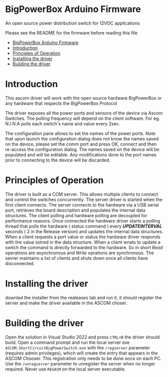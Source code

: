 ﻿# BigPowerBox Arduino Firmware
An open source power distribution switch for 12VDC applications

Please see the README for the firmware before reading this file

- [BigPowerBox Arduino Firmware](#bigpowerbox-arduino-firmware)
- [Introduction](#introduction)
- [Principles of Operation](#principles-of-operation)
- [Installing the driver](#installing-the-driver)
- [Building the driver](#building-the-driver)

# Introduction
This ascom driver will work with the open source hardware BigPowerBox or any hardware that respects the BigPowerBox Protocol

The driver exposes all the power ports and sensors of the device via Ascom Switches. The polling frequency will depend on the client software. For eg. N.I.N.A polls each switch's name and value every 2sec.

The configuration pane allows to set the names of the power ports. Note that upon launch the configuration dialog does not know the names saved on the device, please set the comm port and press OK, connect and then re-access the configuration dialog. The names saved on the device will be populated and will be editable. Any modifications done to the port names prior to connecting to the device will be discarded.

# Principles of Operation
The driver is built as a COM server. This allows multiple clients to connect and control the switches concurrently.
The server driver is started when the first client connects. The server connects to the hardware via a USB serial port, retrieves the board description and populates the internal data structures. 
The client polling and hardware polling are decoupled for performance reasons. Once connected the hardware driver starts a polling thread that polls the hardware ( status command ) every ***UPDATEINTERVAL*** seconds ( 2 in the Release version) and updates the internal data structures. When a client requests a port value or status the hardware driver responds with the value sotred in the data structure. When a client wnats to update a switch the command is directly forwarded to the hardware.
So in short *Read* operations are asynchronous and *Write* oprations are synchronous.
The sevrer maintains a list of clients and shuts down once all clients have disconnected.

# Installing the driver 
downlad the installer from the realeases tab and run it, it should register the server and make the driver available in the ASCOM choser. 

# Building the driver
Open the solution in Visual Studio 2022 and press `CTRL+B` the driver should build.
Open a command prompt and run the local server exe `ASCOM.ShortCircuitBigPowerSwitch.exe` with the `/regserver` parameter (requires admin privileges), which will create the entry that appears in the ASCOM Chooser. This registration only needs to be done once on each PC. Use the `/unregserver` parameter to unregister the server when no longer required. Never use `REGASM` on the local server executable.
